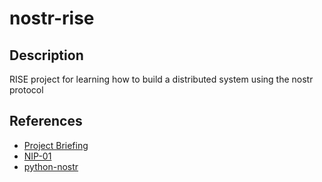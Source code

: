 # nostr-rise


## Description
RISE project for learning how to build a distributed system using the nostr protocol


## References
- [Project Briefing](https://achq.notion.site/Distributed-Systems-Project-Briefing-00eaa7a219954bb1a346d73bf09164f2)
- [NIP-01](https://github.com/nostr-protocol/nips/blob/master/01.md)
- [python-nostr](https://github.com/jeffthibault/python-nostr/blob/main/nostr/bech32.py)
